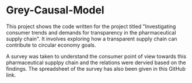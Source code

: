 # Grey-Causal-Model
This project shows the code written for the project titled "Investigating consumer trends and demands for transparency in the pharmaceutical supply chain".  It involves exploring how a transparent supply chain can contribute to circular economy goals.

A survey was taken to understand the consumer point of view towards this pharmaceutical supplpy chain and the relations were dervied based on the findings. The spreadsheet of the survey has also been given in this GitHub link.
